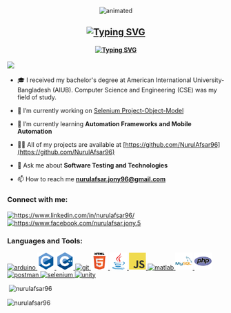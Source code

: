 <p align="center"> <img src="https://github.com/NurulAfsar96/NurulAfsar96/assets/90999889/c86e3321-7a18-4e7a-a6f4-e7b459962672)" alt="animated" /> </p>

<h2 align="center"><a href="https://git.io/typing-svg"><img src="https://readme-typing-svg.demolab.com?font=Fira+Code&pause=1000&color=E6AD30FA&center=true&width=435&lines=Hi+%F0%9F%91%8B%2C+I'm+Nurul+Afsar" alt="Typing SVG" /></a></h2>
<h4 align="center"> <a href="https://git.io/typing-svg"><img src="https://readme-typing-svg.demolab.com?font=Fira+Code&weight=500&pause=1000&color=33DFFFFA&center=true&multiline=true&width=800&height=40&lines=An+ambitious+Bangladeshi+Software+Quality+Assurance+Engineer" alt="Typing SVG" /></a> </h4>
<p align="left"> <img src="https://komarev.com/ghpvc/?username=nurulafsar96&label=Profile%20views&color=0e75b6&style=flat"/> </p>

- 🎓 I received my bachelor's degree at American International University-Bangladesh (AIUB). Computer Science and Engineering (CSE) was my field of study.

- 🔭 I’m currently working on [Selenium Project-Object-Model](https://github.com/NurulAfsar96/web-automation-page-object-model)

- 🌱 I’m currently learning **Automation Frameworks and Mobile Automation**

- 👨‍💻 All of my projects are available at [https://github.com/NurulAfsar96](https://github.com/NurulAfsar96)

- 💬 Ask me about **Software Testing and Technologies**

- 📫 How to reach me **nurulafsar.jony96@gmail.com**

<h3 align="left">Connect with me:</h3>
<p align="left">
<a href="https://linkedin.com/in/https://www.linkedin.com/in/nurulafsar96/" target="blank"><img align="center" src="https://raw.githubusercontent.com/rahuldkjain/github-profile-readme-generator/master/src/images/icons/Social/linked-in-alt.svg" alt="https://www.linkedin.com/in/nurulafsar96/" height="30" width="40" /></a>
<a href="https://fb.com/https://www.facebook.com/nurulafsar.jony.5" target="blank"><img align="center" src="https://raw.githubusercontent.com/rahuldkjain/github-profile-readme-generator/master/src/images/icons/Social/facebook.svg" alt="https://www.facebook.com/nurulafsar.jony.5" height="30" width="40" /></a>
</p>

<h3 align="left">Languages and Tools:</h3>
<p align="left"> <a href="https://www.arduino.cc/" target="_blank" rel="noreferrer"> <img src="https://cdn.worldvectorlogo.com/logos/arduino-1.svg" alt="arduino" width="40" height="40"/> </a> <a href="https://www.cprogramming.com/" target="_blank" rel="noreferrer"> <img src="https://raw.githubusercontent.com/devicons/devicon/master/icons/c/c-original.svg" alt="c" width="40" height="40"/> </a> <a href="https://www.w3schools.com/cpp/" target="_blank" rel="noreferrer"> <img src="https://raw.githubusercontent.com/devicons/devicon/master/icons/cplusplus/cplusplus-original.svg" alt="cplusplus" width="40" height="40"/> </a> <a href="https://git-scm.com/" target="_blank" rel="noreferrer"> <img src="https://www.vectorlogo.zone/logos/git-scm/git-scm-icon.svg" alt="git" width="40" height="40"/> </a> <a href="https://www.w3.org/html/" target="_blank" rel="noreferrer"> <img src="https://raw.githubusercontent.com/devicons/devicon/master/icons/html5/html5-original-wordmark.svg" alt="html5" width="40" height="40"/> </a> <a href="https://www.java.com" target="_blank" rel="noreferrer"> <img src="https://raw.githubusercontent.com/devicons/devicon/master/icons/java/java-original.svg" alt="java" width="40" height="40"/> </a> <a href="https://developer.mozilla.org/en-US/docs/Web/JavaScript" target="_blank" rel="noreferrer"> <img src="https://raw.githubusercontent.com/devicons/devicon/master/icons/javascript/javascript-original.svg" alt="javascript" width="40" height="40"/> </a> <a href="https://www.mathworks.com/" target="_blank" rel="noreferrer"> <img src="https://upload.wikimedia.org/wikipedia/commons/2/21/Matlab_Logo.png" alt="matlab" width="40" height="40"/> </a> <a href="https://www.mysql.com/" target="_blank" rel="noreferrer"> <img src="https://raw.githubusercontent.com/devicons/devicon/master/icons/mysql/mysql-original-wordmark.svg" alt="mysql" width="40" height="40"/> </a> <a href="https://www.php.net" target="_blank" rel="noreferrer"> <img src="https://raw.githubusercontent.com/devicons/devicon/master/icons/php/php-original.svg" alt="php" width="40" height="40"/> </a> <a href="https://postman.com" target="_blank" rel="noreferrer"> <img src="https://www.vectorlogo.zone/logos/getpostman/getpostman-icon.svg" alt="postman" width="40" height="40"/> </a> <a href="https://www.selenium.dev" target="_blank" rel="noreferrer"> <img src="https://raw.githubusercontent.com/detain/svg-logos/780f25886640cef088af994181646db2f6b1a3f8/svg/selenium-logo.svg" alt="selenium" width="40" height="40"/> </a> <a href="https://unity.com/" target="_blank" rel="noreferrer"> <img src="https://www.vectorlogo.zone/logos/unity3d/unity3d-icon.svg" alt="unity" width="40" height="40"/> </a> </p>

<p>&nbsp;<img align="center" src="https://github-readme-stats.vercel.app/api?username=nurulafsar96&show_icons=true&locale=en" alt="nurulafsar96" /></p>

<p><img align="center" src="https://github-readme-streak-stats.herokuapp.com/?user=nurulafsar96&" alt="nurulafsar96" /></p>
